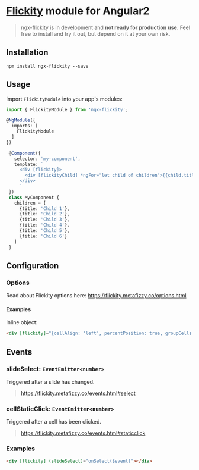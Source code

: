 # [Flickity](https://flickity.metafizzy.co/) module for Angular2

> ngx-flickity is in development and **not ready for production use**.
> Feel free to install and try it out, but depend on it at your own risk.

## Installation

`npm install ngx-flickity --save`

## Usage

Import `FlickityModule` into your app's modules:

``` typescript
import { FlickityModule } from 'ngx-flickity';

@NgModule({
  imports: [
    FlickityModule
  ]
})
```

```typescript
 @Component({
   selector: 'my-component',
   template: `
     <div [flickity]>
       <div [flickityChild] *ngFor="let child of children">{{child.title}}</div>
     </div>
     `
 })
 class MyComponent {
   children = [
     {title: 'Child 1'},
     {title: 'Child 2'},
     {title: 'Child 3'},
     {title: 'Child 4'},
     {title: 'Child 5'},
     {title: 'Child 6'}
   ]
 }
 ```

## Configuration

### Options
Read about Flickity options here: https://flickity.metafizzy.co/options.html

#### Examples

Inline object:
```html
<div [flickity]="{cellAlign: 'left', percentPosition: true, groupCells: true}"></div>
```

## Events
### slideSelect: `EventEmitter<number>`
Triggered after a slide has changed.
>https://flickity.metafizzy.co/events.html#select

### cellStaticClick: `EventEmitter<number>`
Triggered after a cell has been clicked.
>https://flickity.metafizzy.co/events.html#staticclick

### Examples
```html
<div [flickity] (slideSelect)="onSelect($event)"></div>
```
